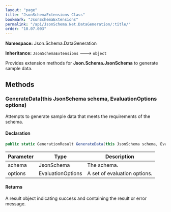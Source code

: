 ```yaml
---
layout: "page"
title: "JsonSchemaExtensions Class"
bookmark: "JsonSchemaExtensions"
permalink: "/api/JsonSchema.Net.DataGeneration/:title/"
order: "10.07.003"
---
```

**Namespace:** Json.Schema.DataGeneration

**Inheritance:**
`JsonSchemaExtensions`
 🡒 
`object`

Provides extension methods for **Json.Schema.JsonSchema** to generate sample data.

## Methods

### GenerateData(this JsonSchema schema, EvaluationOptions options)

Attempts to generate sample data that meets the requirements of the schema.

#### Declaration

```c#
public static GenerationResult GenerateData(this JsonSchema schema, EvaluationOptions options)
```

| Parameter | Type | Description |
|---|---|---|
| schema | JsonSchema | The schema. |
| options | EvaluationOptions | A set of evaluation options. |


#### Returns

A result object indicating success and containing the result or error message.

